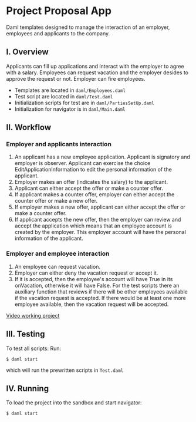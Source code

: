# Project Proposal App
Daml templates designed to manage the interaction of an employer, employees and applicants to the company.

## I. Overview
Applicants can fill up applications and interact with the employer to agree with a salary. Employees can request vacation and the employer desides to approve the request or not. Employer can fire employees.
- Templates are located in `daml/Employees.daml`
- Test script are located in `daml/Test.daml`
- Initialization scripts for test are in `daml/PartiesSetUp.daml`
- Initialization for navigator is in `daml/Main.daml`

## II. Workflow

### Employer and applicants interaction
1. An applicant has a new employee application. Applicant is signatory and employer is observer. Applicant can exercise the choice EditApplicationInformation to edit the personal information of the applicant.
2. Employer makes an offer (indicates the salary) to the applicant.
3. Applicant can either accept the offer or make a counter offer.
4. If applicant makes a counter offer, employer can either accept the counter offer or make a new offer.
5. If employer makes a new offer, applicant can either accept the offer or make a counter offer.
6. If applicant accepts the new offer, then the employer can review and accept the application which means that an employee account is created by the employer. This employer account will have the personal information of the applicant.

### Employer and employee interaction
1. An employee can request vacation.
2. Employer can either deny the vacation request or accept it.
3. If it is accepted, then the employee's account will have True in its onVacation, otherwise it will have False.
For the test scripts there an auxiliary function that reviews if there will be other employees available if the vacation request is accepted. If there would be at least one more employee available, then the vacation request will be accepted.

[Video working project](https://youtu.be/fynFx02APDQ)

## III. Testing
To test all scripts:
Run:
```
$ daml start
```
which will run the prewritten scripts in `Test.daml`

## IV. Running
To load the project into the sandbox and start navigator:
```
$ daml start
```